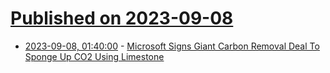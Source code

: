 # [Published on 2023-09-08](index.md)

* [2023-09-08, 01:40:00](https://news.slashdot.org/story/23/09/07/2147238/microsoft-signs-giant-carbon-removal-deal-to-sponge-up-co2-using-limestone?utm_source=rss1.0mainlinkanon&utm_medium=feed) - [Microsoft Signs Giant Carbon Removal Deal To Sponge Up CO2 Using Limestone](https://news.slashdot.org/story/23/09/07/2147238/microsoft-signs-giant-carbon-removal-deal-to-sponge-up-co2-using-limestone?utm_source=rss1.0mainlinkanon&utm_medium=feed)
